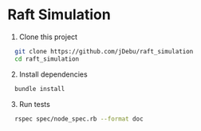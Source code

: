 # Raft Simulation 

1. Clone this project
 ```bash
   git clone https://github.com/jDebu/raft_simulation
   cd raft_simulation
 ```

 2. Install dependencies
 ```bash
   bundle install
 ```

3. Run tests
 ```bash
   rspec spec/node_spec.rb --format doc
 ```
